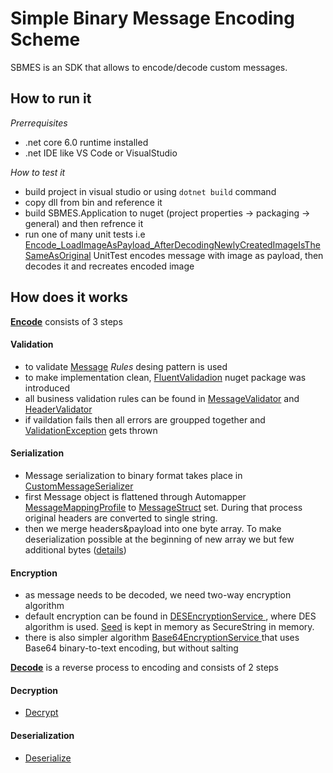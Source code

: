 # Simple Binary Message Encoding Scheme

SBMES is an SDK that allows to encode/decode custom messages.

## How to run it 

_Prerrequisites_
- .net core 6.0 runtime installed
- .net IDE like VS Code or VisualStudio

_How to test it_ 
- build project in visual studio or  using ```dotnet build``` command
- copy dll from bin and reference it
- build SBMES.Application to nuget (project properties -> packaging -> general) and then refrence it
- run one of many unit tests  i.e [Encode_LoadImageAsPayload_AfterDecodingNewlyCreatedImageIsTheSameAsOriginal](https://github.com/mariusz-pawlowski/Sinch_SBMES/blob/main/SBMES.Application.Tests/Services/MessageCodecTests.cs#L57) UnitTest encodes message with image as payload, then decodes it and recreates encoded image

##  How does it works 
**[Encode](https://github.com/mariusz-pawlowski/Sinch_SBMES/blob/main/SBMES.Application/Services/MessageCodec.cs#L37)** consists of 3 steps

#### Validation
- to validate [Message](https://github.com/mariusz-pawlowski/Sinch_SBMES/blob/main/SBMES.Application/Models/Message.cs) _Rules_ desing pattern is used
- to make implementation clean, [FluentValidadion](https://www.nuget.org/packages/fluentvalidation/) nuget package was introduced
- all  business validation rules can be found in [MessageValidator](https://github.com/mariusz-pawlowski/Sinch_SBMES/blob/main/SBMES.Application/Validators/MessageValidator.cs) and [HeaderValidator ](https://github.com/mariusz-pawlowski/Sinch_SBMES/blob/main/SBMES.Application/Validators/HeaderValidator.cs)
- if vaildation fails then all errors are groupped together and [ValidationException](https://github.com/mariusz-pawlowski/Sinch_SBMES/blob/main/SBMES.Application/Services/MessageCodec.cs#L42) gets thrown

#### Serialization
- Message serialization to binary format takes place in  [CustomMessageSerializer](https://github.com/mariusz-pawlowski/Sinch_SBMES/blob/main/SBMES.Application/Services/Serializer/CustomMessageSerializer.cs)
- first Message object is flattened through Automapper [MessageMappingProfile](https://github.com/mariusz-pawlowski/Sinch_SBMES/blob/main/SBMES.Application/Models/MessageStruct.cs) to [MessageStruct](https://github.com/mariusz-pawlowski/Sinch_SBMES/blob/main/SBMES.Application/Models/MessageStruct.cs) set. During that process original headers are converted to single string.
- then we merge headers&payload into one byte array. To make deserialization possible at the beginning of new array we but few additional bytes ([details](https://github.com/mariusz-pawlowski/Sinch_SBMES/blob/main/SBMES.Application/Services/Serializer/CustomMessageSerializer.cs#L25))

#### Encryption
- as message needs to be decoded, we need two-way encryption algorithm
- default encryption can be found in [DESEncryptionService ](https://github.com/mariusz-pawlowski/Sinch_SBMES/blob/main/SBMES.Application/Services/Encryption/DESEncryptionService.cs), where DES algorithm is used. [Seed](https://github.com/mariusz-pawlowski/Sinch_SBMES/blob/main/SBMES.Application/Services/Encryption/DESEncryptionService.cs#L14) is kept in memory as SecureString in memory.
- there is also simpler algorithm [Base64EncryptionService ](https://github.com/mariusz-pawlowski/Sinch_SBMES/blob/main/SBMES.Application/Services/Encryption/Base64EncryptionService.cs) that uses Base64 binary-to-text encoding, but without salting

**[Decode](https://github.com/mariusz-pawlowski/Sinch_SBMES/blob/main/SBMES.Application/Services/MessageCodec.cs#L55)** is a reverse process to encoding and consists of 2 steps
#### Decryption
- [Decrypt](https://github.com/mariusz-pawlowski/Sinch_SBMES/blob/main/SBMES.Application/Services/Encryption/DESEncryptionService.cs#L31)

#### Deserialization
- [Deserialize](https://github.com/mariusz-pawlowski/Sinch_SBMES/blob/main/SBMES.Application/Services/Serializer/CustomMessageSerializer.cs#L28)